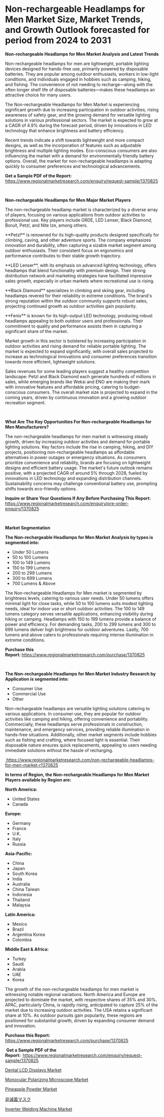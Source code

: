 <p><h1>Non-rechargeable Headlamps for Men Market Size, Market Trends, and Growth Outlook forecasted for period from 2024 to 2031</h1></p><p><strong>Non-rechargeable Headlamps for Men Market Analysis and Latest Trends</strong></p>
<p><p>Non-rechargeable headlamps for men are lightweight, portable lighting devices designed for hands-free use, primarily powered by disposable batteries. They are popular among outdoor enthusiasts, workers in low-light conditions, and individuals engaged in hobbies such as camping, hiking, and fishing. The convenience of not needing to recharge—along with the often longer shelf life of disposable batteries—makes these headlamps an attractive choice for many users.</p><p>The Non-rechargeable Headlamps for Men Market is experiencing significant growth due to increasing participation in outdoor activities, rising awareness of safety gear, and the growing demand for versatile lighting solutions in various professional sectors. The market is expected to grow at a CAGR of 4.9% during the forecast period, driven by innovations in LED technology that enhance brightness and battery efficiency. </p><p>Recent trends indicate a shift towards lightweight and more compact designs, as well as the incorporation of features such as adjustable brightness and multiple lighting modes. Eco-conscious consumers are also influencing the market with a demand for environmentally friendly battery options. Overall, the market for non-rechargeable headlamps is adapting quickly to consumer preferences and technological advancements.</p></p>
<p><strong>Get a Sample PDF of the Report:&nbsp;</strong> <a href="https://www.regionalmarketresearch.com/enquiry/request-sample/1370825">https://www.regionalmarketresearch.com/enquiry/request-sample/1370825</a></p>
<p>&nbsp;</p>
<p><strong>Non-rechargeable Headlamps for Men Major Market Players</strong></p>
<p><p>The non-rechargeable headlamp market is characterized by a diverse array of players, focusing on various applications from outdoor activities to professional use. Key players include GRDE, LED Lenser, Black Diamond, Boruit, Petzl, and Nite Ize, among others. </p><p>**Petzl** is renowned for its high-quality products designed specifically for climbing, caving, and other adventure sports. The company emphasizes innovation and durability, often capturing a sizable market segment among outdoor enthusiasts. Their consistent focus on ergonomics and performance contributes to their stable growth trajectory.</p><p>**LED Lenser**, with its emphasis on advanced lighting technology, offers headlamps that blend functionality with premium design. Their strong distribution network and marketing strategies have facilitated impressive sales growth, especially in urban markets where recreational use is rising.</p><p>**Black Diamond** specializes in climbing and skiing gear, including headlamps revered for their reliability in extreme conditions. The brand's strong reputation within the outdoor community supports robust sales, projecting continued growth as outdoor activities gain popularity.</p><p>**Fenix** is known for its high-output LED technology, producing robust headlamps appealing to both outdoor users and professionals. Their commitment to quality and performance assists them in capturing a significant share of the market.</p><p>Market growth in this sector is bolstered by increasing participation in outdoor activities and rising demand for reliable portable lighting. The market is expected to expand significantly, with overall sales projected to increase as technological innovations and consumer preferences transition towards more efficient, lightweight solutions.</p><p>Sales revenues for some leading players suggest a healthy competition landscape: Petzl and Black Diamond each generate hundreds of millions in sales, while emerging brands like Weksi and ENO are making their mark with innovative features and affordable pricing, catering to budget-conscious consumers. The overall market size is projected to expand in the coming years, driven by continuous innovation and a growing outdoor recreation segment.</p></p>
<p>&nbsp;</p>
<p><strong>What Are The Key Opportunities For Non-rechargeable Headlamps for Men Manufacturers?</strong></p>
<p><p>The non-rechargeable headlamps for men market is witnessing steady growth, driven by increasing outdoor activities and demand for portable lighting solutions. Key factors include the rise in camping, hiking, and DIY projects, positioning non-rechargeable headlamps as affordable alternatives in power outages or emergency situations. As consumers prioritize convenience and reliability, brands are focusing on lightweight designs and efficient battery usage. The market's future outlook remains positive, with a projected CAGR of around 5% through 2028, fueled by innovations in LED technology and expanding distribution channels. Sustainability concerns may challenge conventional battery use, prompting shifts towards eco-friendly options.</p></p>
<p><strong>Inquire or Share Your Questions If Any Before Purchasing This Report:</strong> <a href="https://www.regionalmarketresearch.com/enquiry/pre-order-enquiry/1370825">https://www.regionalmarketresearch.com/enquiry/pre-order-enquiry/1370825</a></p>
<p>&nbsp;</p>
<p><strong>Market Segmentation</strong></p>
<p><strong>The Non-rechargeable Headlamps for Men Market Analysis by types is segmented into:</strong></p>
<p><ul><li>Under 50 Lumens</li><li>50 to 100 Lumens</li><li>100 to 149 Lumens</li><li>150 to 199 Lumens</li><li>200 to 299 Lumens</li><li>300 to 699 Lumens</li><li>700 Lumens & Above</li></ul></p>
<p><p>The Non-rechargeable Headlamps for Men market is segmented by brightness levels, catering to various user needs. Under 50 lumens offers minimal light for close tasks, while 50 to 100 lumens suits modest lighting needs, ideal for indoor use or short outdoor activities. The 100 to 149 lumens category serves versatile applications, enhancing visibility during hiking or camping. Headlamps with 150 to 199 lumens provide a balance of power and efficiency. For demanding tasks, 200 to 299 lumens and 300 to 699 lumens deliver high brightness for outdoor adventures. Lastly, 700 lumens and above caters to professionals requiring intense illumination in extreme conditions.</p></p>
<p><strong>Purchase this Report:&nbsp;</strong><a href="https://www.regionalmarketresearch.com/purchase/1370825">https://www.regionalmarketresearch.com/purchase/1370825</a></p>
<p>&nbsp;</p>
<p><strong>The Non-rechargeable Headlamps for Men Market Industry Research by Application is segmented into:</strong></p>
<p><ul><li>Consumer Use</li><li>Commercial Use</li><li>Other</li></ul></p>
<p><p>Non-rechargeable headlamps are versatile lighting solutions catering to various applications. In consumer use, they are popular for outdoor activities like camping and hiking, offering convenience and portability. Commercially, these headlamps serve professionals in construction, maintenance, and emergency services, providing reliable illumination in hands-free situations. Additionally, other market segments include hobbies such as fishing and crafting, where focused light is essential. Their disposable nature ensures quick replacements, appealing to users needing immediate solutions without the hassle of recharging.</p></p>
<p><a href="https://www.regionalmarketresearch.com/non-rechargeable-headlamps-for-men-market-r1370825">&nbsp;https://www.regionalmarketresearch.com/non-rechargeable-headlamps-for-men-market-r1370825</a></p>
<p><strong>In terms of Region, the Non-rechargeable Headlamps for Men Market Players available by Region are:</strong></p>
<p>
    <p> <strong> North America: </strong>
        <ul>
            <li>United States</li>
            <li>Canada</li>
        </ul>
        </p> 
    <p> <strong> Europe: </strong>
        <ul>
            <li>Germany</li>
            <li>France</li>
            <li>U.K.</li>
            <li>Italy</li>
            <li>Russia</li>
        </ul>
        </p> 
    <p> <strong> Asia-Pacific: </strong>
        <ul>
            <li>China</li>
            <li>Japan</li>
            <li>South Korea</li>
            <li>India</li>
            <li>Australia</li>
            <li>China Taiwan</li>
            <li>Indonesia</li>
            <li>Thailand</li>
            <li>Malaysia</li>
        </ul>
        </p> 
    <p> <strong> Latin America: </strong>
        <ul>
            <li>Mexico</li>
            <li>Brazil</li>
            <li>Argentina Korea</li>
            <li>Colombia</li>
        </ul>
        </p> 
    <p> <strong> Middle East & Africa: </strong>
        <ul>
            <li>Turkey</li>
            <li>Saudi</li>
            <li>Arabia</li>
            <li>UAE</li>
            <li>Korea</li>
        </ul>
    </p>
    </p>
<p><p>The growth of the non-rechargeable headlamps for men market is witnessing notable regional variations. North America and Europe are projected to dominate the market, with respective shares of 35% and 30%. APAC, particularly China, is rapidly rising, anticipated to capture 25% of the market due to increasing outdoor activities. The USA retains a significant share at 10%. As outdoor pursuits gain popularity, these regions are positioned for substantial growth, driven by expanding consumer demand and innovation.</p></p>
<p><strong>Purchase this Report: </strong><a href="https://www.regionalmarketresearch.com/purchase/1370825">https://www.regionalmarketresearch.com/purchase/1370825</a></p>
<p>&nbsp;<strong>Get a Sample PDF of the Report:&nbsp;&nbsp;</strong><a href="https://www.regionalmarketresearch.com/enquiry/request-sample/1370825">https://www.regionalmarketresearch.com/enquiry/request-sample/1370825</a></p>
<p><strong></strong></p>
<p><p><a href="https://medium.com/@isnamukti10_96948/dental-lcd-displays-market-trends-and-regional-insights-forecasted-for-period-from-2024-to-2031-dc9e2cd9c203">Dental LCD Displays Market</a></p><p><a href="https://medium.com/@isnamukti10_96948/monocular-polarizing-microscope-market-trends-and-regional-insights-forecasted-for-period-from-2024-79fafa1298fc">Monocular Polarizing Microscope Market</a></p><p><a href="https://www.linkedin.com/pulse/what-growth-drivers-pineapple-powder-market-comprehensive-n1yke">Pineapple Powder Market</a></p><p><a href="https://medium.com/@chsaltz8s05/%E3%82%B0%E3%83%AD%E3%83%BC%E3%83%90%E3%83%AB%E9%9D%9E%E6%BB%85%E8%8F%8C%E3%83%9E%E3%82%B9%E3%82%AF%E7%94%A3%E6%A5%AD%E5%88%86%E6%9E%90%E3%83%AC%E3%83%9D%E3%83%BC%E3%83%88-%E9%9D%9E%E6%BB%85%E8%8F%8C%E3%83%9E%E3%82%B9%E3%82%AF%E5%B8%82%E5%A0%B4%E3%81%AE%E8%A6%8F%E6%A8%A1-%E3%82%B7%E3%82%A7%E3%82%A2-%E3%81%8A%E3%82%88%E3%81%B3%E3%82%BF%E3%82%A4%E3%83%97%E5%88%A5%E3%81%AE%E3%83%88%E3%83%AC%E3%83%B3%E3%83%89-%E5%BE%93%E6%9D%A5%E5%9E%8B%E3%83%9E%E3%82%B9%E3%82%AF-%E6%B4%BB%E6%80%A7%E7%82%AD%E3%83%9E%E3%82%B9%E3%82%AF-%E5%A4%96%E7%A7%91%E7%94%A8%E3%83%9E%E3%82%B9%E3%82%AF-%E3%82%A2%E3%83%97%E3%83%AA%E3%82%B1%E3%83%BC%E3%82%B7%E3%83%A7%E3%83%B3-%E3%82%AA%E3%83%B3%E3%83%A9%E3%82%A4%E3%83%B3%E8%B2%A9%E5%A3%B2-%E3%82%AA%E3%83%95%E3%83%A9%E3%82%A4%E3%83%B3%E8%B2%A9%E5%A3%B2-%E5%9C%B0%E5%9F%9F-297b1086ecd4?postPublishedType=repub">非滅菌マスク</a></p><p><a href="https://www.linkedin.com/pulse/global-inverter-welding-machine-market-share-growth-opportunities-w90ye">Inverter Welding Machine Market</a></p></p>